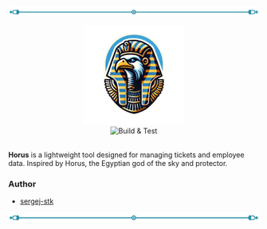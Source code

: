 <br>

![Linebreak](/assets/line.png)

<div align="center">
    <a 
        href="https://github.com/sergej-stk/horus"
        target="_blank">
        <img 
            src="assets/logo.png" 
            alt="Logo Horus" 
            width="200" 
            height="200">
        </img>
    </a>
</div>

<div align="center">
    <a 
      href="https://github.com/sergej-stk/horus/actions/workflows/build-test.yml"
      target="_blank"
      style="text-decoration:none;">
        <img 
            src="https://github.com/sergej-stk/horus/actions/workflows/build-test.yml/badge.svg" 
            alt="Build & Test" />
    </a>
</div>

<br>

**Horus** is a lightweight tool designed for managing tickets and employee data. Inspired by Horus, the Egyptian god of the sky and protector.

### Author
- [sergej-stk](https://github.com/sergej-stk)

![Linebreak](/assets/line.png)